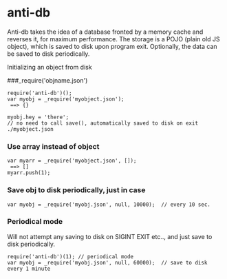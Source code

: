 anti-db
=======

Anti-db takes the idea of a database fronted by a memory cache and reverses it, for maximum performance.  The storage is a POJO (plain old JS object), which is saved to disk upon program exit.  Optionally, the data can be saved to disk periodically.

Initializing an object from disk

###_require('objname.json')   
````
require('anti-db')();
var myobj = _require('myobject.json');
 ==> {}

myobj.hey = 'there';
// no need to call save(), automatically saved to disk on exit ./myobject.json
````

### Use array instead of object
````
var myarr = _require('myobject.json', []);
 ==> []
myarr.push(1);
````

### Save obj to disk periodically, just in case
````
var myobj = _require('myobj.json', null, 10000);  // every 10 sec.
````

### Periodical mode 
Will not attempt any saving to disk on SIGINT EXIT etc.., and just save to disk periodically.    

````
require('anti-db')(1); // periodical mode
var myobj = _require('myobj.json', null, 60000);  // save to disk every 1 minute
````

